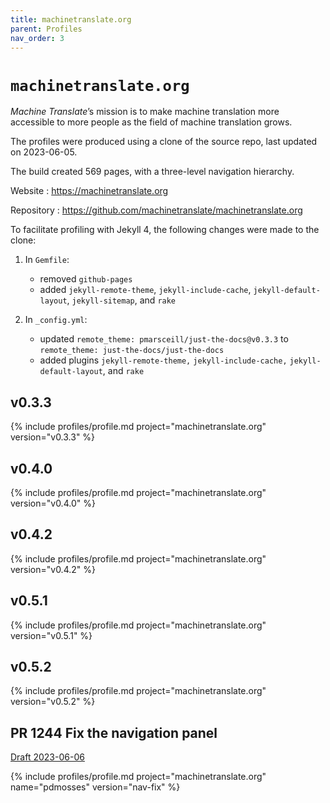 ```yaml
---
title: machinetranslate.org
parent: Profiles
nav_order: 3
---
```


# `machinetranslate.org`

_Machine Translate_’s mission is to make machine translation more accessible to more people as the field of machine translation grows.

The profiles were produced using a clone of the source repo, last updated on 2023-06-05.

The build created 569 pages, with a three-level navigation hierarchy.

Website
: <https://machinetranslate.org>

Repository
: <https://github.com/machinetranslate/machinetranslate.org>


To facilitate profiling with Jekyll 4, the following changes were made to the clone:

1.  In `Gemfile`:

    - removed `github-pages`
    - added `jekyll-remote-theme`, `jekyll-include-cache`, `jekyll-default-layout`, `jekyll-sitemap`, and `rake` 

1.  In `_config.yml`:

    - updated `remote_theme: pmarsceill/just-the-docs@v0.3.3` to `remote_theme: just-the-docs/just-the-docs`
    - added plugins `jekyll-remote-theme,` `jekyll-include-cache,` `jekyll-default-layout`, and `rake`

## v0.3.3

{% include profiles/profile.md project="machinetranslate.org" version="v0.3.3" %}

## v0.4.0

{% include profiles/profile.md project="machinetranslate.org" version="v0.4.0" %}

## v0.4.2

{% include profiles/profile.md project="machinetranslate.org" version="v0.4.2" %}

## v0.5.1

{% include profiles/profile.md project="machinetranslate.org" version="v0.5.1" %}

## v0.5.2

{% include profiles/profile.md project="machinetranslate.org" version="v0.5.2" %}

## PR 1244 Fix the navigation panel

[Draft 2023-06-06](https://github.com/just-the-docs/just-the-docs/pull/1244/commits/620e53178f708f5b6da764b4302722e8103dcb6a)

{% include profiles/profile.md project="machinetranslate.org" name="pdmosses" version="nav-fix" %}
